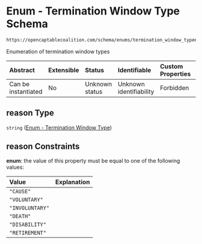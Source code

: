 # Enum - Termination Window Type Schema

```txt
https://opencaptablecoalition.com/schema/enums/termination_window_type#/properties/reason
```

Enumeration of termination window types

| Abstract            | Extensible | Status         | Identifiable            | Custom Properties | Additional Properties | Access Restrictions | Defined In                                                                                                |
| :------------------ | :--------- | :------------- | :---------------------- | :---------------- | :-------------------- | :------------------ | :-------------------------------------------------------------------------------------------------------- |
| Can be instantiated | No         | Unknown status | Unknown identifiability | Forbidden         | Allowed               | none                | [TerminationWindow.schema.json*](../../schema/types/TerminationWindow.schema.json "open original schema") |

## reason Type

`string` ([Enum - Termination Window Type](terminationwindow-properties-enum---termination-window-type.md))

## reason Constraints

**enum**: the value of this property must be equal to one of the following values:

| Value           | Explanation |
| :-------------- | :---------- |
| `"CAUSE"`       |             |
| `"VOLUNTARY"`   |             |
| `"INVOLUNTARY"` |             |
| `"DEATH"`       |             |
| `"DISABILITY"`  |             |
| `"RETIREMENT"`  |             |
